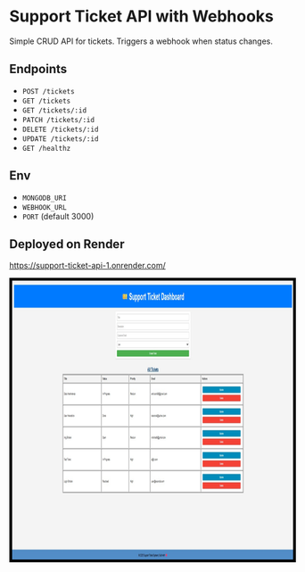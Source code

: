# Support Ticket API with Webhooks

Simple CRUD API for tickets. Triggers a webhook when status changes.

## Endpoints
- `POST /tickets`
- `GET /tickets`
- `GET /tickets/:id`
- `PATCH /tickets/:id`
- `DELETE /tickets/:id`
- `UPDATE /tickets/:id` 
- `GET /healthz`

## Env
- `MONGODB_URI` 
- `WEBHOOK_URL` 
- `PORT` (default 3000)

## Deployed on Render
https://support-ticket-api-1.onrender.com/

<img src="./public/assets/support_ticket_api.jpg" alt="img" width="600" height="500" style="border:5px solid black">
